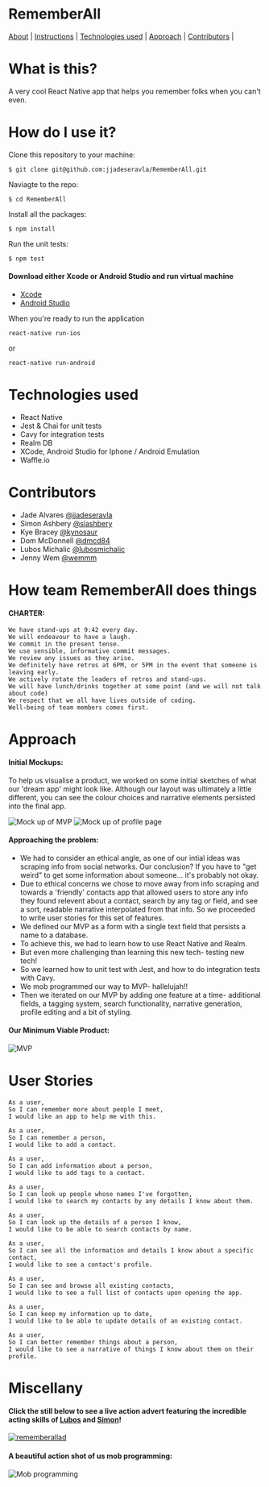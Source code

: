 # RememberAll

[About](#About) | [Instructions](#Instructions) | [Technologies used](#Technologies-used) | [Approach](#Approach) | [Contributors](#Contributors) |


# What is this?

A very cool React Native app that helps you remember folks when you can't even.

# How do I use it?

Clone this repository to your machine:
```
$ git clone git@github.com:jjadeseravla/RememberAll.git
```

Naviagte to the repo:
```
$ cd RememberAll
```

Install all the packages:
```
$ npm install
```

Run the unit tests:
```
$ npm test
```

#### Download either Xcode or Android Studio and run virtual machine
- [Xcode](https://itunes.apple.com/gb/app/xcode/id497799835?mt=12)
- [Android Studio](https://developer.android.com/studio/index.html)

When you're ready to run the application
```
react-native run-ios
```
or
```
react-native run-android
```


# Technologies used

- React Native
- Jest & Chai for unit tests
- Cavy for integration tests
- Realm DB
- XCode, Android Studio for Iphone / Android Emulation
- Waffle.io


# Contributors

- Jade Alvares [@jjadeseravla](http://github.com/jjadeseravla)
- Simon Ashbery [@siashbery](http://github.com/siashbery)
- Kye Bracey [@kynosaur](http://github.com/kynosaur)
- Dom McDonnell   [@dmcd84](https://github.com/dmcd84)
- Lubos Michalic  [@lubosmichalic](https://github.com/lubosmichalic)
- Jenny Wem  [@wemmm](http://github.com/wemmm)

# How team RememberAll does things

#### CHARTER:
```
We have stand-ups at 9:42 every day.
We will endeavour to have a laugh.
We commit in the present tense.
We use sensible, informative commit messages.
We review any issues as they arise.
We definitely have retros at 6PM, or 5PM in the event that someone is leaving early.
We actively rotate the leaders of retros and stand-ups.
We will have lunch/drinks together at some point (and we will not talk about code)
We respect that we all have lives outside of coding.
Well-being of team members comes first.
```
# Approach

#### Initial Mockups:

To help us visualise a product, we worked on some initial sketches of what our 'dream app' might look like. Although our layout was ultimately a little different, you can see the colour choices and narrative elements persisted into the final app.

![Mock up of MVP](https://user-images.githubusercontent.com/25978953/28679041-e4dfb0e0-72e9-11e7-9e00-01a53b29992a.jpg)
![Mock up of profile page](https://user-images.githubusercontent.com/25978953/28679035-e2232030-72e9-11e7-8b37-ea9fdefea47a.jpg)

#### Approaching the problem:

- We had to consider an ethical angle, as one of our intial ideas was scraping info from social networks. Our conclusion? If you have to "get weird" to get some information about someone... it's probably not okay.
- Due to ethical concerns we chose to move away from info scraping and towards a 'friendly' contacts app that allowed users to store any info they found relevent about a contact, search by any tag or field, and see a sort, readable narrative interpolated from that info. So we proceeded to write user stories for this set of features.
- We defined our MVP as a form with a single text field that persists a name to a database.
- To achieve this, we had to learn how to use React Native and Realm.
- But even more challenging than learning this new tech- testing new tech!
- So we learned how to unit test with Jest, and how to do integration tests with Cavy.
- We mob programmed our way to MVP- hallelujah!!
- Then we iterated on our MVP by adding one feature at a time- additional fields, a tagging system, search functionality, narrative generation, profile editing and a bit of styling.

#### Our Minimum Viable Product:

![MVP](https://user-images.githubusercontent.com/25978953/28679045-e6cc4a9e-72e9-11e7-8b0d-deae2125280d.png)

# User Stories
```
As a user,
So I can remember more about people I meet,
I would like an app to help me with this.

As a user,
So I can remember a person,
I would like to add a contact.

As a user,
So I can add information about a person,
I would like to add tags to a contact.

As a user,
So I can look up people whose names I've forgotten,
I would like to search my contacts by any details I know about them.

As a user,
So I can look up the details of a person I know,
I would like to be able to search contacts by name.

As a user,
So I can see all the information and details I know about a specific contact,
I would like to see a contact's profile.

As a user,
So I can see and browse all existing contacts,
I would like to see a full list of contacts upon opening the app.

As a user,
So I can keep my information up to date,
I would like to be able to update details of an existing contact.

As a user,
So I can better remember things about a person,
I would like to see a narrative of things I know about them on their profile.
```

# Miscellany

#### Click the still below to see a live action advert featuring the incredible acting skills of [Lubos](https://github.com/lubosmichalic) and [Simon](http://github.com/siashbery)!
[![rememberallad](https://img.youtube.com/vi/9dVepUFJpgI/0.jpg)](https://www.youtube.com/watch?v=9dVepUFJpgI&feature=youtu.be)

#### A beautiful action shot of us mob programming:
![Mob programming](https://user-images.githubusercontent.com/25978953/28679049-e8c75d70-72e9-11e7-86f9-e1664420003b.jpg)
